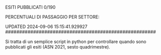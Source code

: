 ESITI PUBBLICATI 0/190 

PERCENTUALI DI PASSAGGIO PER SETTORE:

UPDATED 2024-09-06 15:15:41.929927
###################################################### 

Si tratta di un semplice script in python per controllare quando sono pubblicati gli esiti (ASN 2021, sesto quadrimestre).

